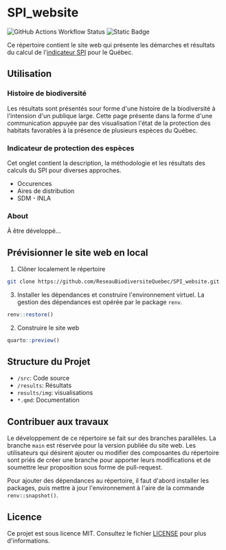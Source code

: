 # SPI_website

![GitHub Actions Workflow Status](https://img.shields.io/github/actions/workflow/status/ReseauBiodiversiteQuebec/SPI_website/build.yml)
![Static Badge](https://img.shields.io/badge/development-actif-blue)

Ce répertoire contient le site web qui présente les démarches et résultats du calcul de l'[indicateur SPI](https://geobon.org/ebvs/indicators/species-protection-index/) pour le Québec.

## Utilisation

### Histoire de biodiversité

Les résultats sont présentés sour forme d'une histoire de la biodiversité à l'intension d'un publique large. Cette page présente dans la forme d'une communication appuyée par des visualisation l'état de la protection des habitats favorables à la présence de plusieurs espèces du Québec.

### Indicateur de protection des espèces

Cet onglet contient la description, la méthodologie et les résultats des calculs du SPI pour diverses approches.

- Occurences
- Aires de distribution
- SDM - INLA

### About

À être développé...


## Prévisionner le site web en local 

1. Clôner localement le répertoire

  ```bash
git clone https://github.com/ReseauBiodiversiteQuebec/SPI_website.git
```
  
3. Installer les dépendances et construire l'environnement virtuel. La gestion des dépendances est opérée par le package `renv`.

```R
renv::restore()
```

2. Construire le site web

```R
quarto::preview()
```

## Structure du Projet

- `/src`: Code source
- `/results`: Résultats
- `results/img`: visualisations
- `*.qmd`: Documentation

## Contribuer aux travaux

Le développement de ce répertoire se fait sur des branches parallèles. La branche `main` est réservée pour la version publiée du site web. Les utilisateurs qui désirent ajouter ou modifier des composantes du répertoire sont priés de créer une branche pour apporter leurs modifications et de soumettre leur proposition sous forme de pull-request.

Pour ajouter des dépendances au répertoire, il faut d'abord installer les packages, puis mettre à jour l'environnement à l'aire de la commande `renv::snapshot()`.

## Licence

Ce projet est sous licence MIT. Consultez le fichier [LICENSE]() pour plus d'informations.
